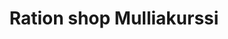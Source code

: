 ---
title: "Ration shop Mulliakurssi"
url: /mulliakurssi/ration-shop-mulliakurssi/
shop: greengrocer
---